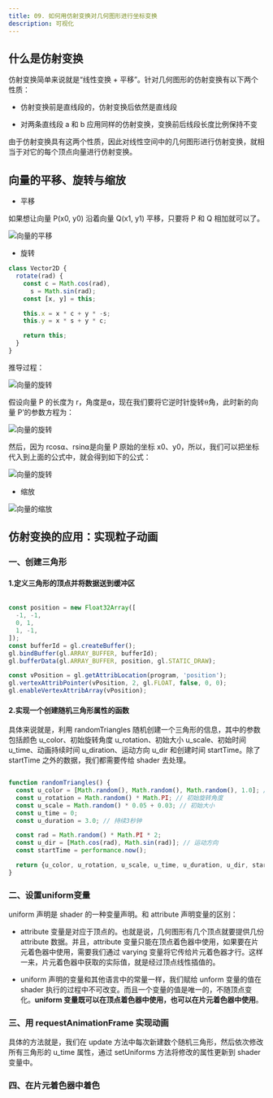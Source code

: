 ```yaml
---
title: 09. 如何用仿射变换对几何图形进行坐标变换
description: 可视化
---
```


## 什么是仿射变换

仿射变换简单来说就是“线性变换 + 平移”。针对几何图形的仿射变换有以下两个性质：

* 仿射变换前是直线段的，仿射变换后依然是直线段

* 对两条直线段 a 和 b 应用同样的仿射变换，变换前后线段长度比例保持不变

由于仿射变换具有这两个性质，因此对线性空间中的几何图形进行仿射变换，就相当于对它的每个顶点向量进行仿射变换。

## 向量的平移、旋转与缩放

* 平移

如果想让向量 P(x0, y0) 沿着向量 Q(x1, y1) 平移，只要将 P 和 Q 相加就可以了。

![向量的平移](/imgs/note/visualization/chapter9_1.png)

* 旋转

```js
class Vector2D {
  rotate(rad) {
    const c = Math.cos(rad),
      s = Math.sin(rad);
    const [x, y] = this;

    this.x = x * c + y * -s;
    this.y = x * s + y * c;

    return this;
  }
}
```

推导过程：

![向量的旋转](/imgs/note/visualization/chapter9_2.png)

假设向量 P 的长度为 r，角度是⍺，现在我们要将它逆时针旋转⍬角，此时新的向量 P’的参数方程为：

![向量的旋转](/imgs/note/visualization/chapter9_3.png)

然后，因为 rcos⍺、rsin⍺是向量 P 原始的坐标 x0、y0，所以，我们可以把坐标代入到上面的公式中，就会得到如下的公式：

![向量的旋转](/imgs/note/visualization/chapter9_4.png)

* 缩放

![向量的缩放](/imgs/note/visualization/chapter9_5.png)

## 仿射变换的应用：实现粒子动画

### 一、创建三角形

#### 1.定义三角形的顶点并将数据送到缓冲区

```js

const position = new Float32Array([
  -1, -1,
  0, 1,
  1, -1,
]);
const bufferId = gl.createBuffer();
gl.bindBuffer(gl.ARRAY_BUFFER, bufferId);
gl.bufferData(gl.ARRAY_BUFFER, position, gl.STATIC_DRAW);

const vPosition = gl.getAttribLocation(program, 'position');
gl.vertexAttribPointer(vPosition, 2, gl.FLOAT, false, 0, 0);
gl.enableVertexAttribArray(vPosition);
```

#### 2.实现一个创建随机三角形属性的函数

具体来说就是，利用 randomTriangles 随机创建一个三角形的信息，其中的参数包括颜色 u_color、初始旋转角度 u_rotation、初始大小 u_scale、初始时间 u_time、动画持续时间 u_diration、运动方向 u_dir 和创建时间 startTime。除了 startTime 之外的数据，我们都需要传给 shader 去处理。

```js

function randomTriangles() {
  const u_color = [Math.random(), Math.random(), Math.random(), 1.0]; // 随机颜色
  const u_rotation = Math.random() * Math.PI; // 初始旋转角度
  const u_scale = Math.random() * 0.05 + 0.03; // 初始大小
  const u_time = 0;
  const u_duration = 3.0; // 持续3秒钟

  const rad = Math.random() * Math.PI * 2;
  const u_dir = [Math.cos(rad), Math.sin(rad)]; // 运动方向
  const startTime = performance.now();

  return {u_color, u_rotation, u_scale, u_time, u_duration, u_dir, startTime};
}
```

### 二、设置uniform变量

uniform 声明是 shader 的一种变量声明。和 attribute 声明变量的区别：

* attribute 变量是对应于顶点的。也就是说，几何图形有几个顶点就要提供几份 attribute 数据。并且，attribute 变量只能在顶点着色器中使用，如果要在片元着色器中使用，需要我们通过 varying 变量将它传给片元着色器才行。这样一来，片元着色器中获取的实际值，就是经过顶点线性插值的。

* uniform 声明的变量和其他语言中的常量一样，我们赋给 unform 变量的值在 shader 执行的过程中不可改变。而且一个变量的值是唯一的，不随顶点变化。**uniform 变量既可以在顶点着色器中使用，也可以在片元着色器中使用**。

### 三、用 requestAnimationFrame 实现动画

具体的方法就是，我们在 update 方法中每次新建数个随机三角形，然后依次修改所有三角形的 u_time 属性，通过 setUniforms 方法将修改的属性更新到 shader 变量中。

### 四、在片元着色器中着色
